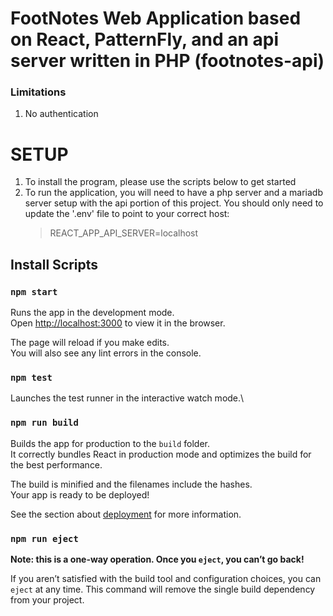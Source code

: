 # FootNotes Web Application based on React, PatternFly, and an api server written in PHP (footnotes-api)

### Limitations

1. No authentication

# SETUP

1. To install the program, please use the scripts below to get started
2. To run the application, you will need to have a php server and a mariadb server setup with the api portion of this project. You should only need to update the '.env' file to point to your correct host:
   > REACT_APP_API_SERVER=localhost

## Install Scripts

### `npm start`

Runs the app in the development mode.\
Open [http://localhost:3000](http://localhost:3000) to view it in the browser.

The page will reload if you make edits.\
You will also see any lint errors in the console.

### `npm test`

Launches the test runner in the interactive watch mode.\

### `npm run build`

Builds the app for production to the `build` folder.\
It correctly bundles React in production mode and optimizes the build for the best performance.

The build is minified and the filenames include the hashes.\
Your app is ready to be deployed!

See the section about [deployment](https://facebook.github.io/create-react-app/docs/deployment) for more information.

### `npm run eject`

**Note: this is a one-way operation. Once you `eject`, you can’t go back!**

If you aren’t satisfied with the build tool and configuration choices, you can `eject` at any time. This command will remove the single build dependency from your project.
